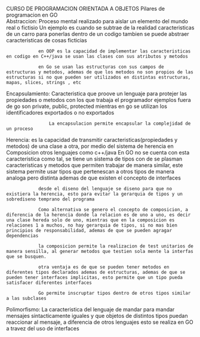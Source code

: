 CURSO DE PROGRAMACION ORIENTADA A OBJETOS
Pilares de programacion en GO   
Abstraccion:   Proceso mental realizado para aislar un elemento del mundo real o fictisio
                Un ejemplo es cuando se subtrae de la realidad caracteristicas de un carro para ponerlas dentro de un codigo 
                tambien se puede abstraer caracteristicas de cosas ficticias

                en OOP es la capacidad de implementar las caracteristicas en codigo en C++/java se usan las clases con sus atributos y metodos

                en Go se usan las estructuras con sus campos de estructuras y metodos, ademas de que los metodos no son propios de las estructuras si no que pueden ser utilizados en distintas estructuras, mapas, slices, strings , etc

Encapsulamiento:  Caracteristica que proove un lenguaje para protejer las propiedades o metodos con los que trabaja el programador
                    ejemplos fuera de go son private, public, protected
                    mientras en go se utilizan los identificadores exportados o no exportados

                    La encapsulacion permite encapsular la complejidad de un proceso

Herencia:       es la capacidad de transmitir caracteristicas(propiedades y metodos) de una clase a otra, por medio del sistema de herencia en 
Composicion     otros lenguajes como c++/java
                En GO no se cuenta con esta caracteristica como tal, se tiene un sistema de tipos con de se plasman caracteristicas y metodos que permiten trabajar de manera similar, este sistema permite usar tipos que pertenescan a otros tipos de manera analoga pero distinta
                ademas de que existen el concepto de interfaces

                desde el diseno del lenguaje se diseno para que no existiera la herencia, esto para evitar la gerarquia de tipos y un sobrediseno temprano del programa 

                Como alternativa se genero el concepto de composicion, a diferencia de la herencia donde la relacion es de uno a uno, es decir una clase hereda solo de uno, mientras que en la composicion es relaciones 1 a muchos, no hay gerarquia de tipos, si no mas bien principios de responsabilidad, ademas de que se pueden agragar dependencias

                la composicion permite la realizacion de test unitarios de manera sensilla, al generar metodos que testien sola mente la interfas que se busquen.

                otra ventaja es de que se pueden tener metodos en diferentes tipos declarados ademas de estructuras, ademas de que se pueden tener interfaces implicitas, esto permite que un tipo pueda satisfacer diferentes interfaces

                Go permite inscruptar tipos dentro de otros tipos similar a las subclases



Polimorfismo:       La caracteristica del lenguaje de mandar para mandar mensajes sintacticamente iguales y que objetos de distintos tipos puedan 
                reaccionar al mensaje, a diferencia de otros lenguajes esto se realiza en GO a travez del uso de interfaces


